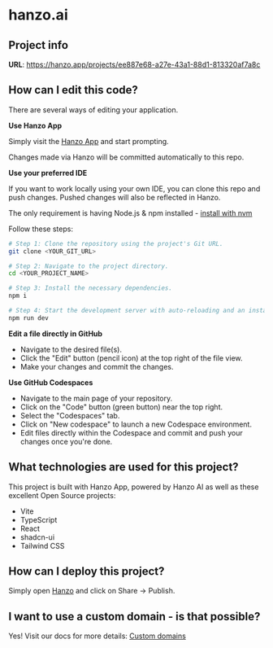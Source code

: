 # hanzo.ai

## Project info

**URL**: https://hanzo.app/projects/ee887e68-a27e-43a1-88d1-813320af7a8c

## How can I edit this code?

There are several ways of editing your application.

**Use Hanzo App**

Simply visit the [Hanzo App](https://hanzo.app/projects/ee887e68-a27e-43a1-88d1-813320af7a8c) and start prompting.

Changes made via Hanzo will be committed automatically to this repo.

**Use your preferred IDE**

If you want to work locally using your own IDE, you can clone this repo and push changes. Pushed changes will also be reflected in Hanzo.

The only requirement is having Node.js & npm installed - [install with nvm](https://github.com/nvm-sh/nvm#installing-and-updating)

Follow these steps:

```sh
# Step 1: Clone the repository using the project's Git URL.
git clone <YOUR_GIT_URL>

# Step 2: Navigate to the project directory.
cd <YOUR_PROJECT_NAME>

# Step 3: Install the necessary dependencies.
npm i

# Step 4: Start the development server with auto-reloading and an instant preview.
npm run dev
```

**Edit a file directly in GitHub**

- Navigate to the desired file(s).
- Click the "Edit" button (pencil icon) at the top right of the file view.
- Make your changes and commit the changes.

**Use GitHub Codespaces**

- Navigate to the main page of your repository.
- Click on the "Code" button (green button) near the top right.
- Select the "Codespaces" tab.
- Click on "New codespace" to launch a new Codespace environment.
- Edit files directly within the Codespace and commit and push your changes once you're done.

## What technologies are used for this project?

This project is built with Hanzo App, powered by Hanzo AI as well as these
excellent Open Source projects:

- Vite
- TypeScript
- React
- shadcn-ui
- Tailwind CSS

## How can I deploy this project?

Simply open [Hanzo](https://hanzo.app/projects/hanzo-ai) and click on Share -> Publish.

## I want to use a custom domain - is that possible?

Yes! Visit our docs for more details: [Custom domains](https://docs.hanzo.ai/custom-domain/)
